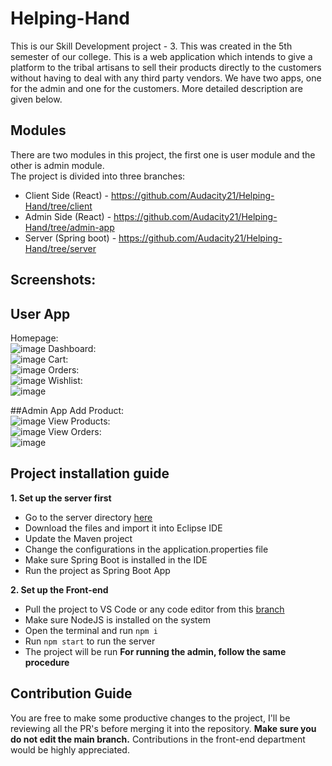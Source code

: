 # Helping-Hand

This is our Skill Development project - 3. This was created in the 5th semester of our college. This is a web application which intends to give a platform to the tribal artisans to sell their products directly to the customers without having to deal with any third party vendors. We have two apps, one for the admin and one for the customers. More detailed description are given below.

## Modules

There are two modules in this project, the first one is user module and the other is admin module. <br />
The project is divided into three branches: 

- Client Side (React) - https://github.com/Audacity21/Helping-Hand/tree/client
- Admin Side (React) - https://github.com/Audacity21/Helping-Hand/tree/admin-app
- Server (Spring boot) - https://github.com/Audacity21/Helping-Hand/tree/server

## Screenshots: 
## User App
Homepage: <br />
![image](https://user-images.githubusercontent.com/74983916/206830421-506403c3-394e-49be-96f9-8713a80d1ad6.png)
Dashboard: <br />
![image](https://user-images.githubusercontent.com/74983916/206830457-68636440-142b-4700-92f6-263e19d6ab4b.png)
Cart: <br />
![image](https://user-images.githubusercontent.com/74983916/206830473-829ed1f4-2497-49e4-8169-2abc316d47ba.png)
Orders: <br />
![image](https://user-images.githubusercontent.com/74983916/206830486-a0a6650e-0efa-4ef5-acc3-cdb511fe418d.png)
Wishlist: <br />
![image](https://user-images.githubusercontent.com/74983916/206830500-395ff54b-6b2b-49bb-bdfb-ede36caf30a1.png)

##Admin App
Add Product: <br />
![image](https://user-images.githubusercontent.com/74983916/206830603-088572d5-877a-41fe-ac48-5065dd55c8c1.png)
View Products: <br />
![image](https://user-images.githubusercontent.com/74983916/206830608-c8ed6f42-e6c5-4d9f-bb4c-94a57695d3e4.png)
View Orders: <br />
![image](https://user-images.githubusercontent.com/74983916/206830655-51febcf4-0450-463a-b3ec-1a7bc64c2c68.png)

## Project installation guide

**1. Set up the server first**
 - Go to the server directory [here](https://github.com/Audacity21/Helping-Hand/tree/server)
 - Download the files and import it into Eclipse IDE
 - Update the Maven project
 - Change the configurations in the application.properties file
 - Make sure Spring Boot is installed in the IDE
 - Run the project as Spring Boot App

**2. Set up the Front-end**
 - Pull the project to VS Code or any code editor from this [branch](https://github.com/Audacity21/Helping-Hand/tree/client)
 - Make sure NodeJS is installed on the system
 - Open the terminal and run `npm i`
 - Run `npm start` to run the server
 - The project will be run
**For running the admin, follow the same procedure**

## Contribution Guide

You are free to make some productive changes to the project, I'll be reviewing all the PR's before merging it into the repository. **Make sure you do not edit the main branch.** Contributions in the front-end department would be highly appreciated.
